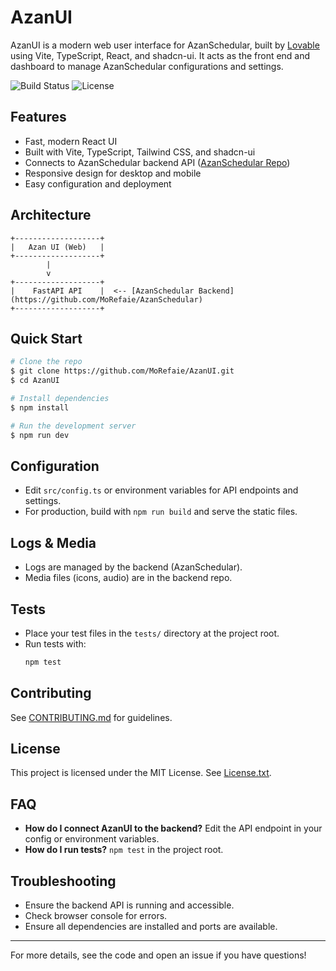 # AzanUI

AzanUI is a modern web user interface for AzanSchedular, built by [Lovable](https://lovable.dev/) using Vite, TypeScript, React, and shadcn-ui. It acts as the front end and dashboard to manage AzanSchedular configurations and settings.

![Build Status](https://img.shields.io/github/actions/workflow/status/MoRefaie/AzanUI/node.js.yml?branch=main)
![License](https://img.shields.io/github/license/MoRefaie/AzanUI)

## Features

- Fast, modern React UI
- Built with Vite, TypeScript, Tailwind CSS, and shadcn-ui
- Connects to AzanSchedular backend API ([AzanSchedular Repo](https://github.com/MoRefaie/AzanSchedular))
- Responsive design for desktop and mobile
- Easy configuration and deployment

## Architecture

```
+-------------------+
|   Azan UI (Web)   |
+-------------------+
        |
        v
+-------------------+
|    FastAPI API    |  <-- [AzanSchedular Backend](https://github.com/MoRefaie/AzanSchedular)
+-------------------+
```

## Quick Start

```bash
# Clone the repo
$ git clone https://github.com/MoRefaie/AzanUI.git
$ cd AzanUI

# Install dependencies
$ npm install

# Run the development server
$ npm run dev
```

## Configuration

- Edit `src/config.ts` or environment variables for API endpoints and settings.
- For production, build with `npm run build` and serve the static files.

## Logs & Media

- Logs are managed by the backend (AzanSchedular).
- Media files (icons, audio) are in the backend repo.

## Tests

- Place your test files in the `tests/` directory at the project root.
- Run tests with:
  ```bash
  npm test
  ```

## Contributing

See [CONTRIBUTING.md](CONTRIBUTING.md) for guidelines.

## License

This project is licensed under the MIT License. See [License.txt](License.txt).

## FAQ

- **How do I connect AzanUI to the backend?** Edit the API endpoint in your config or environment variables.
- **How do I run tests?** `npm test` in the project root.

## Troubleshooting

- Ensure the backend API is running and accessible.
- Check browser console for errors.
- Ensure all dependencies are installed and ports are available.

---

For more details, see the code and open an issue if you have questions!
